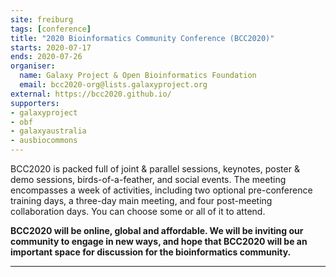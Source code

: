 ```yaml
---
site: freiburg
tags: [conference]
title: "2020 Bioinformatics Community Conference (BCC2020)"
starts: 2020-07-17
ends: 2020-07-26
organiser:
  name: Galaxy Project & Open Bioinformatics Foundation
  email: bcc2020-org@lists.galaxyproject.org
external: https://bcc2020.github.io/
supporters:
- galaxyproject
- obf
- galaxyaustralia
- ausbiocommons
---
```

BCC2020 is packed full of joint & parallel sessions, keynotes, poster & demo sessions, birds-of-a-feather, and social events. The meeting encompasses a week of activities, including two optional pre-conference training days, a three-day main meeting, and four post-meeting collaboration days. You can choose some or all of it to attend.

**BCC2020 will be online, global and affordable. We will be inviting our community to engage in new ways, and hope that BCC2020 will be an important space for discussion for the bioinformatics community.**

---

